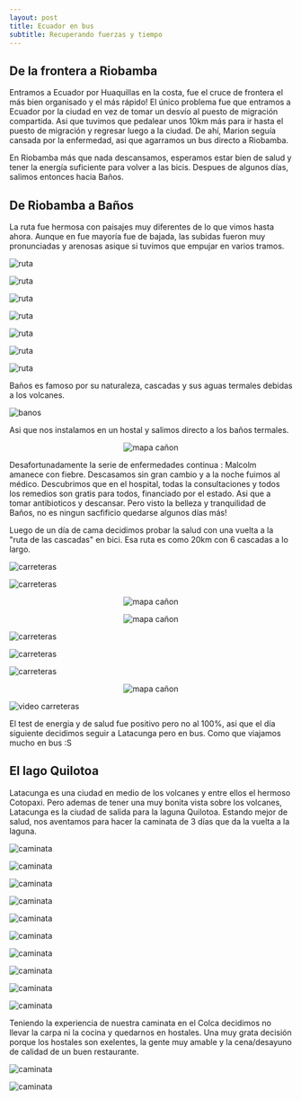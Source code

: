 ```yaml
---
layout: post
title: Ecuador en bus
subtitle: Recuperando fuerzas y tiempo
---
```


## De la frontera a Riobamba

Entramos a Ecuador por Huaquillas en la costa, fue el cruce de frontera el más bien organisado y el más rápido! El único problema fue que entramos a Ecuador por la ciudad en vez de tomar un desvío al puesto de migración compartida. Asi que tuvimos que pedalear unos 10km más para ir hasta el puesto de migración y regresar luego a la ciudad. De ahí, Marion seguía cansada por la enfermedad, asi que agarramos un bus directo a Riobamba. 

En Riobamba más que nada descansamos, esperamos estar bien de salud y tener la energía suficiente para volver a las bicis. Despues de algunos días, salimos entonces hacia Baños. 


## De Riobamba a Baños

La ruta fue hermosa con paisajes muy diferentes de lo que vimos hasta ahora. Aunque en fue mayoría fue de bajada, las subidas fueron muy pronunciadas y arenosas asique si tuvimos que empujar en varios tramos.

![ruta](https://lh3.googleusercontent.com/XWUOA5dd4bIggRnqMUZZHLcuIHK1HSMoV17cw_nCVym_aBkDU06pT74XRz3Bc_sLDRTCQg2df_pxskQkY3ZvRZefMuFKu4q8_S0Dy01HaBn6WkAM50utBwH7rg-PcjSNF67x48f5SXtlYOW7W_aBEQ4W0wfbD8RnM-gYYcfiid044z1GjJA8laxalMEq_62AHXFcl8edlQVXR7tuZCO7ahH9BP47eNrn3nDcGKQlEvjrrKwfkwTZ6zXwzbYgYjCCcjBSQUZA0fI9J_NW-2hUJRGqUDPDfF30LPtYUbhyg97zmWu94DlHxpL89LwEL6045X5GNkgnQ4261kJNg4bAdPICn7rIm4K_PHVtMsvJcGK2ezTKvRUTkhPy5cMUsLQyRXFLgfvG7SQ50T6R6oOxCOciUCsNKdydR-gj5pK36y78-nJwkufxheL48ETQSrMHYmosT7f_zLzTMKn1GpqRq3jMv4zN_ML7vDZds3yMCX5CQyv-clfNFCdUFog7mqqPzv7oyEMjt4J6fLguYaZY9EJmGkXv8jolM6RgJliYm7FLFISCWm4dq2dgj6c2p5KhijREWlwXenxfeLvPt4tkC1yScBMj5oGylK4YFhjoN671xFwKZoIc95uYONX0Kom6VZrTAXjH4VxsdrFGw9GTELJLwwIfiNCoEML8=w1215-h684-no)

![ruta](https://lh3.googleusercontent.com/5OVQ2ZVojpKKMYFXDDGJxu0QwSLbOpmW1s3V1VA_wQI4rmHqqYUTirNqnuXaleXpxd7GEqeyVPuqcHH9s4LWrI43KYllGEjNIMYXgnYM_sH-IeKv9gEfQgtLV1XLQjWcHLwojaTKFUefIToPXJ5xuztov9toAG17k9VpGmQ7LBwPnNhI0cH0wdCTVxnJ8ypNhhQETV8DeGJYMDHZpqBo23b_BfutVYPtf3MFExnP_XNGfYeHqy5DJqria_OSYZ1FI4xnS_a4FPsYvRn-GEvtBwQW40AEqZmhSohVN3RHjhhy6qzrmn_qC-vSVXhabiMFORHeEPtD3zKHPs5Mh1OfxDAk5CjkV6xn7U8LoaW0jT9x2FsrJoiSbvhsCVYaWTE15Ok6WLwpF8GPZRVu74TzKfAQCa7HNyDOqZxaN6BS_jY5l_G2bk7_sl5HM0SMkpVF1UHt-by6EphJgKhdtI8XChEDRRdAVn5zmfKUwlN9IVWNalQFFnAVYqJlayOlagbbzjK5Qj0j2m8fD8y4tc6TKajfTJCjX7T8eT3jZjptXLWPlvQGhmkmIq45uM9utF2SLtpRl8NXEdSG9kU-noVh090Kkf_xf4jMudTvkkPc_RqdIhEB5RmHNOUOJCVRFC3DBK_aCubEvPQ0gQZFKaziV_rsZ-Ad1r0TsF3v=w598-h449-no)

![ruta](https://lh3.googleusercontent.com/yB80qwv7MU_og_Ivk4h3jAwSWFFu7PlU-URbYZyYQhnhe_Qg52gfKwwZhUa4F2weGKBFE7InH-lDCy2YIlhhzHRPxa3d5Sp_B0CyRkeeXAdAZW4_dvXyvUwQOIG4H_0iQhSs6tOKhZLxmk6s1Rb5fJFpyH8hwo2wq_2jBoNG8rBxRaCGdmxDqSxzhi3UD2IzPy6_2k9SgaJsxFvRv2Hdgomy_4aGexZDQLGcnOolCEgg10nvSY1aNRtkfWZLCQgc0IdkYge-QT3_fhLvM5KXWh7GUYv1kmKn-Hh5igo4VkdCB-mqx8436eTQ_hqOPyHDKKI7VnemrlWfniv4bPXC9wJc6joWxo3oLXyWJnj5UHWAEv75MVdctg1wQeBwvXHh0kJ9SrZ3kCe6tI4mBFgqefbwYHYsQdXdmoy-gY9jhRJKBogy87vJrrQWNL1UyVOEcF8giN3AE0yYMUS8iwbvCZia9qwyqVtkiotBKjtCtwy3SRUPBdInsRThrXEeQm4zZlxfGfpzqNXok3Gownoz15q3z1-8zn3wgGE8Ki2gddG6hqX7-XQLhofX0ZN1MIfCgYUCTcTNq9okhNUw4xlTKlCXTiWipgcFpvSbe6nO7g9VF9tCsp_W7Qp6-e41pRmP5bWrY2oFnCvfOeho2bSkixAOk7ESGqJ4Y7ej=w598-h337-no)

![ruta](https://lh3.googleusercontent.com/a3Mx4UGEHeSaoZIoKAg1-8aiCb8sTwPg1tzppXmASFtnrxWHW5qRbLRNGtQr-jlfhn81qq_BDPjihK98j0FXD0rsfsT7Ixp_JOip4GQCBkK1u9Hxfr6oIyPMPFQzT9VzWiXGl2TY_2HIl6AwBt0tm6cWiPMVI8VH4FA0bNHgsiucfnLjjF_IU_9SnhlHnTATZGvQrxm7fSjeI_4SIKG4lY3J-RX05ASbgFSHTYh7n8lS2fEqcgZxJ7FDg4EmmB4MgKloEfJIKM0U_wBHN5OBLfTbFb8SApc1ZN6KxWV8GojFtabcdXX1HdMPE2OVy0EaHdiBkzY2PTR8zrq8Kqw7jyLhb8O60M5L6o7eVExD8QxjLYGzsaVpWd6EkHS9OpPW4lOvtgUhuuMjtOGk24gDkNLJi1S_p-M4IGMe2ks6EoG0oTuseOeGjIDF75cjraHMsu_lZyHXH7NaObcHsksp6leSTSteE-dObG-MczdXyf7IdTVhR49jc6vU9ddAYOsQ-mko_ajUizoREP4YvWHgUSVI9kxtKH4PkWrJHu7i684PI4EYSp0W8m0R17I8qCbBiSUVcDaTvk4-MgiMPHuVJFmAqKrL7Ddd1GSHQsUQ-ByJisb_oPNrn-NmuixIFXKh7OCMDuYJ03qYEgIhac9-cKJfhddtzcglolIQ=w598-h337-no)

![ruta](https://lh3.googleusercontent.com/TLnl4ADA9vv5eOAEDhJhMsl6EBvfP8Alxe1n8Jqre9jeFWTHCmzxbM08zyHFl7pc5OCxIPj0dvmeM1k7Ek4xCPX9RWg2_qRlYF0LM8GXHXggPSS6tghEitMMyfVZ3Ngok0q43zVczA_Wi0DPrZL7gRIHLGYmB-38CJfklzhG_VQ9cwpK_-iMzyPdg37N0WltoPbQXB239tzvvtYGTU6aSH_s_oQQyXMbhQYn8EhYqith4LW5U0jJM7YZDzVk8XmnONrz0UaUubdPePFeNRiZ2l9hPpB6sWmMsftxomkKvH6xLBdNilyKEPguTYCrbsJ9E_ymLwIZFX_gtsbugA2nega7dvsmqsQ7GJv9KHNjwIhDAOb70B-GkLq2cFdJv576xWjYLWodEpM-6TpaL0vbnh3shCR5gcAO5LIAZ4A0g1xL4Tk0qiA6uVzinuI6yB222lyqdZFjxNGlhocEYDodFXxwG5JNlfbC1r-JGzNlUbmAnL8LwQpk8DpXE6UkEhhoR3BzcZCK8w1dKEF107JRy85yVT1OC32XXvDjEnE3q_McPgZ_7z_KmCGvyCriLQ34VYq5-pT0BNY09k_X9SC2Eoc55l1yt1ZYrsScWl8N5waMXo6678HDGwPN6GCgTqMQ4_XhzCRHLAeJgnOGs42sSRCUNm1-LScTxVqk=w598-h337-no)

![ruta](https://lh3.googleusercontent.com/TcJMvH0SPJiyP1LHXF34-aYG2wy6ebmLM4-6rj7Bb8RQaDN4j5_CA894SLIgBnklMI-6CVB6UdAicm58n6Q8ElGWGU9McLayXMpxCj6oDXpy_b7JAtEkHHD-S2HMslnYnoDHS4NZPcnYfbzPi6I5wlfO_IW4k_hE4p6B1jlZnO5FC2QiEJnJ-6cgd18tC5tk7et73vZRlFdHdkj93e2Doejk9cXEa7e3buYZr3EGiAAKkby8-5YzPQVVYXBQ7BgWy5GsX6P3s49JK9Q9wa2OjVYWMVlrcpJ2mXPXuMgUexf9ga9lHhZf5jOKih2RMsTibAGb2jw-pZS9JL_tSIqmnSwrQ9zIKqFJiR7gtwh9tvyuMRTuy6x8IpHlYWqYvyrxH8Vi_bkHXOn_kVV4v62MgzEXtZ7d33twz-WNNVkDRoJXpYbmdx0erQ9CO3y-QeMBMtGNVgJn0uR0dJlgGv1MuWQZbGdPE4-rb8kxTt058Yrw4aYRhjggNaGoE9wiPPVfQzL_Plq38pXERrOBZZIO0TBOLwq3bPL26EFdeRrt3d3NBRtKlUBBSy4HxtKJ-oHcj4_xkoBjZhWCgn0r0ZmAgpDAObP1oDkcb0xbWMlOXUDVz-JYWZYObO4kZ-GgGlXL5D9IsXASjNu5yuiRNbPzdoOArytRSTD2ocOb=w598-h449-no)

![ruta](https://lh3.googleusercontent.com/phOKxvQ2V1TWRioLZoNwpbdyR9hN9gB5WFwi4OVYm7oKQdoGUWSkmKkRseuT395Xft8HzokfUD1TcvSY2-sraWyirKxHcqIyeoo9bRiEkotaluYf2OYdtkIduFMBbeNbj0wRbgOs1-dtPdDlUuC2ILEdgc5hbp2vAgCOmHrLjDRoLS-jNHoVwCps_OU4Qq-9EqvyC2v-hpmhbsMfAX_Q0NXrOZsbasDajXsJngVo39tWngb5HZaikQpuhNzAdqrvPKW-LiPWdIjZ1GesIgBldxj6KhWXtniTgWMG6L-EoBhTItrtFPgjL61xSRJZTj1AP3ENA6BTr09n6VSyAcISI1vM5WV30AUN5J1T4kKE07wHRBngCVHx_z84h3o-P5vydofyTIIGgFTPYGP4R2OFRmZq91FBVCO-FHsJnh5ZjdyRsu1Si8NxV_7nhpVdO3cqq2dUfCm6LSrp0nvK32A6sBQM_QcuyKYicc3P1flHWJWX6Y97sTLJ6plRZoky8CCFaVPkvxHzR-meEnrdP8auOhRPQ8OSqDSujFhdBakExqTKjpbqJL5_3eV5oxtjp4bbfGaniuKgl3RYQTg46MzDzPabT23qUNd6pQwlKtkNyLmBDma7RPyIVi2TqbDz3GSuN_SBjlc7EeZB-Gmed5RVtgoaWbnrGh0d2Pwn=w598-h337-no)

Baños es famoso por su naturaleza, cascadas y sus aguas termales debidas a los volcanes. 

![banos](https://lh3.googleusercontent.com/XtBYmFZMYPrzXf4fdSmYS_MndadieLGTBSZvxHzZvc6i0aACC2p9OkNhEk7I5vajLIpwA1kWbg2dQP6SnDIwh6jOjmRlA330dYaxj5tHt8bUdkJEUUI_9PMsOf7vsCg78K5tC3B3hUkvuPlDObH5-vkf8QJlmRj4E5Sqmqxvg5Tog7YPqU53avXpVwGC9g7NqpC3YArzzx2Rh24axNxrHZRcJyLWeCczJSdIAnAZo4NwaK_X6-48_Nst13DnUKAptJTgtWsdb9oCC8WXwqkFj_PnNfwJ0pXO13KNJK0pyMI499ggp8ZGer22I_zRwgVQb55WvqOl-ABQxgApM59bQNYx_YO_FAP2DNmj6hDCRt-XeJ1tn0ClU-SNQTf_3XTJB9wq_FwkmP8eO0CSM6JvMb1b10BhxzhrkgCL8tdBNpCq2M5KQsLj6KH9AV-0S2UW4KWu40tO7jNGE01gq0OYkKySnkdGt8q74jKGqCkAa7vS1JPEjMkKtUS4jnMLcvzf-x4fH7U6iTTGeoz2jWIMe61cUe7om6gVNaWEIFpY99RxkiSv7BFKD_Se8k7QFAKBOrsHIhkz43cxJh3g2QB-3QhTkSI-qQLuUiTPcELR46Dq2RfOTxRaPFhPYitGIEmLwmyJ4cRI9_bJo8iIHSjU3ycLCZ5WHcfDRTMV=w598-h337-no)

Asi que nos instalamos en un hostal y salimos directo a los baños termales.

<p style="
    text-align: -webkit-center;
"><img src="https://lh3.googleusercontent.com/YvdHr0mQjDtbP5d7ELwdXyzOQ1gG5PH5pMCRrXrK62Ty5NQ23x6614B0Xq31JkbtMxMGr7LN3OFD-p27oSKOGZOeUMb6mtSZPwPfxLNQl-v13pmGf90Gk8XnM5oCzy2iyzwBFQlTrK0G8jgYY8hAcxXIbzhvdtLGyQINpWagW8Mt-Vq-6pjttQQqh_5iTCIIZifmf1arcd3QnoWFb6LxEhl6NGu8X2IVN5cvoUZ1XmT248jCBHK1IQdPet9rrO8nzepeQgNXIAVb8Bc048Atq8XSvJljDrXZr8LBYmUCOmYzQhhsvspqRctJl9HCzie4D1CO8s8DwAbb39dgylsiEYMAi9Pk7E4N_kGlbx78tGF0yp8DqIAchc_Qw7pJAKFEcpKBU9fkgHJaPzk_bpYm3Yud0KZSZgIPJziCTO5P8bNGcYENMfhx-677r4s8-WtX_c-j89HDTQIAZCRih5XMEWQqWRH6m_QGHQr69i3IxVAgxmHA62j4t2SyPnG3s3FcRwQMd6AYqXM4oxlKKIGLrur1uMGAcozdJUaLXeGiftLA6zpic7z5BGR-PMNpdvqE6Xcppw-QN-gpWff8oGIoqsoZZfqbfFy6g1SHSiEawYVpv-uDajTavnpShOyEcVE1bUiSMwNCvFVBNBzoHF_PZybQf7WMYeuD28ut=w224-h399-no" alt="mapa cañon" style="

    width: 50%;
"></p>

Desafortunadamente la serie de enfermedades continua : Malcolm amanece con fiebre. Descasamos sin gran cambio y a la noche fuimos al médico. Descubrimos que en el hospital, todas la consultaciones y todos los remedios son gratis para todos, financiado por el estado. Asi que a tomar antibioticos y descansar. Pero visto la belleza y tranquilidad de Baños, no es ningun sacfificio quedarse algunos días más! 

Luego de un día de cama decidimos probar la salud con una vuelta a la "ruta de las cascadas" en bici. Esa ruta es como 20km con 6 cascadas a lo largo.

![carreteras](https://lh3.googleusercontent.com/iBvmx9-I80y8J4E3qX4xh6XEdmyIJSR8lMtoBxLGIoxx66FyDltwnyf0euQOsDmNQHs-KJXWpfhEYKLs7Vt2km5KV4Z_bEziSsIiUgaQIAepLzubxCekSshIyyagtpXMdvbwwdmTdtW1vYshIW7ILBRSc06vfns8-zKZ32GmlgyOHZugY8aG_wpP6o222eAwcSRqRCFuk4zw412eYnU4z2p8nIXPiZlM2uomzeVKGLC2iLYt5J7Lni0JkrZWY-xwbyc8JmSFxcf8re0H6xKnGuO9mrwR0o_9whCF0CBV4WESKr1s72LNgqh3jaCEruwLQNC5E8z0BZtbCWwkGg6tOEoFOcilK4Oji5LsQYWAauHNay4f-47baImTXY6i_I1bDAcqH2ykm6qK16I9XmNWxx2684N32pidoXiB683PaXtyxwLbECPEJErYAmK71aAqir4csAMqc8ELCZoKTM79PGvaos7zAn8ctySVsz_1vwKc6e79Py3CJwKC-wKPtuWrfdkocGmgTmAdj3alpIOQIZhlhjKcLqvkKQ2dcHI38gv8mLfklld2kmheri7S_ww54Xgqwn5mxx0FOKz_Eu2qf9htRjFpX4xKtB2v1zyOBnMm6H1VxS5r6OTRlktqwWP93rhM40wrxegvFvCzDAfP5cQ8dCRjA1Niiv6w=w598-h337-no)

![carreteras](https://lh3.googleusercontent.com/rPzMknOdo9IY1T07izoR2m9W7j5EbmN-3tUOj52Gx8ciKYKR_HbR3weHvRh-m8QHnGZs71qsoPDZeh2ZNTU1aSpZ-ne1lIYirzFhAMWq_LLFe6cSmQ1hKDjNV75AMCVsMWW7Z3UX4QMzLFf2qS62cdZZwiASR5323F3X_7yaPYNULky8Ercn0FcPaOw1bnGfmS7bPYS0HPbe1Esz5IQZ3cQnWVevepG7kWqs_HYLZ_Z-cxBYyG30j-2Qa6eLMImcXyR477X9WDCNumcDWarmfiAM2dt1ZpCXNjKXYPUeTk2OBO8fO7DaUwv0myPFDisA8eZjqzB4GlREdl_dgSLGgw0PW4YHstsE4MGJXWj4PEDyxYA3KACozgObqeeVUh1-LCKf5MpJfqSQCOsw7pE08I7Orm6SjFKWgvrQlRPia7L50n3Piue_F-Nx7olAFrTjJjYEiVAGiqRO-LdnK7yjB5Qn1xSF54FcjYeEctZk8ipw4XmbEzwB9VYuOxNoz6O4vJWSwpek2RxbJ4eFsgJaNHOnonFq2QW1ztDekJueSn5ordB-vYaC6cTRbDMutS0FfIwq1hZQyLcpvH5eUXVBbHEz2rtVCgiNGT2qGYUEs071VeilLzDgKW-oGN3AvdDpBFgChMVTZPzPI83EUGNWMyUyzFbtpsDnJs7k=w598-h337-no)

<p style="
    text-align: -webkit-center;
"><img src="https://lh3.googleusercontent.com/1p386k4FHns4IcaxCXT5JY2Ipg9Zq-MVm4l7a-eNs7FH0dnSrj9m7coseQfFJmGUzOm3Z_HGBevFAZuntajtErAgbpB4EjgbIWg7lJqE_uyGBKrDtaDjQv_nV2-2MtBANusiPNSbJ4S-ft8Rs9mVcvtVqe3tqFl_vzpcko0-tDJiI6U-gsBGROCYVQGoV8ySY9z-lwLOkzs5ROP6Jzb4MuRnhS1ujCyJFoZs9IkzBxOpNAykCUyRFvhNBNb26lslIVnX2fgzGbY5txaaiz0NlpO_VMUlpqEc43JqJP6fGSQ5M19v3EouKaM2UcE8GnzODFVhTv5TCfhwQoVdlkCCsC7moYrNgkSm-hwmq6WBV383mCfLRur5eTn0QAiYE7ofBuHGII62bqcCdi_YsRO3OhCQ6M64eerZHrXrD8nrSxYahLipqvou8fFdK5cBktj3-JjTpP2GxeAC8IZUSJLhVeJNMnbPskYUCiHDEsfKDIXp5YfiWsZuKPS81WHdnSMCvcW6kPEBgKXZDaHLr_yS6yfEaXnpEQJkqgLEVsomMETokQYZwbZiZLLD_geXFkV3yO4FcO567j-Rsxuns1zwXvLWHg2QDfacTuQXf8N4naculRxmfxeQK2z91lWUycmNZWlowAGloLJ8Q4zsLw8HBYJIBuMjvwfqxSyQ=w389-h690-no" alt="mapa cañon" style="

    width: 50%;
"></p>

<p style="
    text-align: -webkit-center;
"><img src="https://lh3.googleusercontent.com/ceevrDUnl06EhyZIwefBEKS1xnLZvaNmYiLvrj4BXWFlJdu7R7CdWW8pkdlvPlqq-0WFCYDylbCVFI0Lt5EgRjz6HdNDVD-5usMaQEYx07ShLOhAxI1TeEXHAxS2WmJxYWQepuN77Q1H478QKQkboYtqdSB6QKObSCVuMQsOOAKkPcSUK_0kNmp4E6DpX42Ix-89t1asI4s9PqOiI1jyIIXUp11SzJ5INRu_kALy79j24CJTARTUfT6I8KaEy-h-shU5UMNUTQRz_mH24nS-EuiiZ_IaqDMqZmMF4NZizUfaGl-y6D9xRW8OOO6iZoqLIEBhMKs0UxcTh_eJrcsLnjsHDq8byuZNKCGoT402noBnahejWeyPKefnpSjxCp9Fm1--dQ5iCgalieXVAsQP8b7SArpX4LrNF8UVgebsVGdQhBxj84U52Wh-gU6hNPOlO54BtEEhnO2xdk80YeRP2HlAV6mLiaYPTSz-OgengINrs-e26lrzCrFnBQPSm3fK4oS8fyGWCWpv31ciKDFV382y-fPscbpzIf4vcpKllieoVLcvVX_uIHGsOnp8GwxzoEWiCd5M-M7FKUk8RyA2jyLU8nxsdVg1Tl-PYeqmNI5v9LJA1fLVzyx06LZcAacSqtuuw_7_03Lm6bl9ZlL5L4jIE-fmU5ezNIEp=w518-h690-no" alt="mapa cañon" style="

    width: 65%;
"></p>

![carreteras](https://lh3.googleusercontent.com/iPBFKjMrxSbZKkRQeOvDyRpYwVkUWyCsEVzT9Xqy4HOe2FrEn4neKKu0Ji60xD-h-iUTFxq5R_o1lM6bpHgCFLJRe-Au70RH8vLWpjhPhx7-kbZ1z5BAqn1Z66prAvqheX3kR_sr1fUvzROUgOztpS8vA5T1g712hh6oFRmQtisJAdUbQJZkXd-gFcPAtHPMpWIC5nqM-tODjM3SU6-vyvCNS0QxpbFpTyDIIr5IUFlHHojrCAVsn20Y6QfrITrA8mmkvpy_XpxVYo5Bxls9UOGE_UPqoqUwRIabZjAj2OAKUiY35wbz4wJnsf-N9Ha4n-8DSbdHP-zkodu2rFoBfTdHnyUTU4b8z4vcnyecbXQHiE27C79qj0AIUXnJTjfjYhnnqpx7ynq2YZdL-I8Icfv6MGvm6JdF57BCthBtMMFs4XKMDqVHkK0Qua4Ua15Z2SP2RzwSyoSRMTlFyc8LMBhILhwPdCMeMzKu7hlJPCq9liBlClwxsYk177-5f4-WcxVDm_iyIWfMLTuYZBOH9trg5d_scmOgyA3RdloujDMvLQudCAf4KimVvAyBaTpv-fO6iIImCTxfs7VWN9RnaS5hzsAFBMSKS_N6gvhpt9ngF70ev_QoZ9AoyvOVTRgX1g4LUhK_sO7DCAvTQPTt27iySejP7uhtqmXP=w598-h449-no)

![carreteras](https://lh3.googleusercontent.com/fEjzbrdldQGtjGLG1xp8GujK7M89Im-7yIKdwMeucEsp02zJE16exdEhl3agZBRW3DbzabsC97DIxUiZDyAbCSaZvgLiugvVrZI6yk89dEH1yJbWBypGZAHPF9fgeutfZvAYnEPhklPTZ1J63wqtGRgngI9JHGB-Apb8h6m4nuZVnlSFMbGxiM-ErkZzrgJJHjI5fRoH6k8WI8SFSV3nv7evvaJh-UT1f1REsE0Lx4OvcN8sWm1rUphCs6L1stIks037GlKIn_OO6JjjwNpuYGs-F7YFccWZEF-zdGw7hsO-XRC5S-3B6uAOXufPx_IIWek8c2ADgMEENYzzNu3L55j-jvjeg_uxJJi769Lw37_ZH-xpWGGUz79JL-7lfz---iDllISKlBNIPPhurHM9FkO2YOpF-9-o0dv_TxZ1kDhpceenHybxlwf_P7ya-0UfiZKest0hZlVSwXaxDJv_QHZJqwiONCdK94gCfjoQAS_dgU9uOA5E5BqFIq_cTHW5Wg1CaM-F3O9REph6Tn43xtsowX95GlNJ6btMckOKzeMS8x779Za1aiquRBXgpxRhLb3D-4CTpFwXPjRZh11AaLlvAldWbNYGtHYwoAuHRtZckAE689BxdcBkcxH6kI5udQBnMaRkgxmQGK067V4GmurLS_8tr5oqyP3h=w598-h449-no)

![carreteras](https://lh3.googleusercontent.com/632kHLprtYomt3CF0jp1qgaZlbW3N8KHSI0aqSepb1l0ojtrIn6JIuPqtDblgrCULHehFpd8YIi3eI40ek6L-_Xs4pbbN0HnZAubHds4rnJNq5WEfSzOlgu_RGoxJ3VnByCi4ZxtUeOu0k1R5l96oSXHKx_jWQ7L9-6VMKSxydZe7WkU_00_KlWDt01bMX5IDU3OGaU4Tft46UBOBqnNMkt-xU8sQOtBnYnNS2TB8fOB6upbVExqXr_wxT67wa1x9Ex3wFz6GTJdya3AvsrgP7xmR_FsM8oT7cLipYJ5cuHEhmI99Xhg2RGvFkuCS9yErq88GY1gmBoLRlNFb3gD1jR_TNORT2675z5ineI5KCrMSb4H7Y04-YZQmbyq3jQnNPK0_uCSfc9XIm1EiVrK3noFnHSfstA1R35E-sKVFcgyPElbYJq4xBJ8Zoqz8IL47qz9cQ62zIy_lJgXAzWkqukD1QzNThCQ_UpHvVxUtpDED3RtiLhWpNa3Y0rHVopE9CwnAE5tW0RX-HuIAk2hOWNedz331IFd6nunkxr7CAN7eb32XamW7Q-8FuzbFip8uNt6WY7lmAc8aRrsofbsw5Jtmmpbmap87VVIVxzoqBXK6_ew58Gnh1G3XzyKzojyVTZyDz3U2DZ1Zz-nBuFgsro6LxICR5CW4FJW=w598-h337-no)

<p style="
    text-align: -webkit-center;
"><img src="https://lh3.googleusercontent.com/X36BtN1EHh7QmeVLAJ3KvzHQWxmufceYnyYXQ_L7W7HqGP-hGzIgX4YgNWioO0d91lhv116ZjKH4FgvRNHCkAMD-yFHrC4jk7YdozVcXAph7VwPnEupdvqGW0J22njWRUnykGxLF7LKrmuAET6WgESA3iJNumIiW24n4g0tgFdZyXTHSNBTY4OaGIUesinYdCPDY2KZ7nPaF9KdWuNVQD99MjY5fvgbZ7iNufScMMYRSRH69me-1eWMn0nMuad6Xs0Av16Tn2DCo7rF8v3TuAYWthMeAyJQXkaQiIMgDih0INKcSgOTSBr0EBjmhpYRMnpJ-edSNKtdIewYfHzE_5oU1uJqyno_3FVKDFGTmlrSHGrNzpWAh0VnntsDahg1yLyGZfE8qXMAOYKdl7q_yn_ClnWJgJHOvU6cIFDxloNBR-YrmpJ4kVBN6xI7EnNCzA1vLlA5Zl9ZqCG20W020kZqNMLm6AFWLDTH6QTtOVWBDJQUUuDW6pvLdJY7yxwFUEjLqUTtWwxwDvWWJD7LlNR3YqyzNbb703apeSpJH5GGT3JU05yV_Vk_D56CILhH_BZ6jux62wVlo043NqwJ8hQv7ck2wedroQ9thNGzyBAUMzubiTbZqAcRsdm4AOwY9oVH9rhfhL3U5BN3YyFFGNbRWGGfEeMvjoDxx=w518-h690-no" alt="mapa cañon" style="

    width: 70%;
"></p>

![video carreteras]()

El test de energia y de salud fue positivo pero no al 100%, asi que el día siguiente decidimos seguir a Latacunga pero en bus. Como que viajamos mucho en bus :S 


## El lago Quilotoa

Latacunga es una ciudad en medio de los volcanes y entre ellos el hermoso Cotopaxi. Pero ademas de tener una muy bonita vista sobre los volcanes, Latacunga es la ciudad de salida para la laguna Quilotoa. Estando mejor de salud, nos aventamos para hacer la caminata de 3 días que da la vuelta a la laguna.

![caminata](https://lh3.googleusercontent.com/Lez6lkmPGpVbpLF28RwXkPUpP956BWG5rKJVQQmRnPPC9R0ymSFgkgx0jjHIwnTCw88vV4w0LuoDXnhVeOuvztbLdGych_Cdd5pcjgkSVf_h7wub2IJ1iVVj70gzNfb9tNIMHPQBrEts1MxYYMzYfu2-W08vE_BxJqrWSqOimxIxFretFcFbOyDez7qLPG-HnVMTpYG1WeLkVpfegi-DVnARGNTrBuWvSsA_C1qBC7ylKhBHJ013MfkL6lr5ZygzBlA4ACfhAJQLi1xOTApq4_kLiN4oo5QQHrnIS7VJsrp2Eu79jc7gNFa1e96XXQLLSI59JyJMLq_Hc4cQnKgg1NYs7jzhGMZGoRn2jUpS3XMdXrTLIDrRSMo1HeDDb8F2lx-jZwC9iwhSn5hU6elwpRVuQN3ftcdBvQ3NImPaSpbjl1rLyepXKhLP6kNLGnLg5AwPaQApk7xXR8GiFtvm_RFp-bb-K3XU7THm2ZdPmw6Pz2mVxOFJ7rbpeCnoVcq2ckkbf7jzAiToFmdQl34NHPWxGcrzrKE4GkaNCbrnnZqNIese71V-uIep_bS1pI70tOl3oy0wlhUFzvitZtMgLYGXkwezXFWnBD6yHvyl-hYOPHHifGEakXOk7BTd9ZyuANL9r9TN6FzXhqNYyqX2sioB_-115FBKXNFy=w598-h337-no)

![caminata](https://lh3.googleusercontent.com/BdByP2jnm_thJbeYHCcPIekT9bnZgDQv1IM8cyU4bYV8gdavoF1hiiJWYp21idaVnb4whZrwinb9INGDpKaAdt7NaJxiexKYJGoTcdVvLKc05D_GD2uzqoabp4og-hDkKl7f_nAwZ_sPqgyk4tA08RWt96peRLS6y7Je-x9XfYR2mBWq0erXIYTmORSN1KyFX4crBTaFVmkdV-4-9eiFPvYJBNsmH5JV3JIcXlnELBcuntgo9GBZxchwQgYirpxO2gwBMgAZzHpEO4piUZJP7Vtd8ZhNeTKF4SDQLhfEFI-6VKL_678iYTAPaGJP0k31I4tU1HMURgClRknBti2flCd59Rts5mvQQ3TXFU9NGX1PYUNwKVAgmQz__oyZ0nLECXM9fPz5JLYh_RSHzSzHOAMNpvglBlB2o7ro-Qa20TQK1Foi1s0Ei9vLxb3dXJ_2-G6bgp-Q4pNf2dj61oKeFLV9K7IN_T8Q3LFM_Bg5dp14v2BJwWPTM8y_KecdJWCreje2HSiiQe8ggwAZTHHRMHu-rzyYHK6KnSIqkE5qWBlVWKQ6iG2ybWMwUkQcQkHwepfDXMAkkRL0jK4wE4shtIEWSoHdi5Q_v2uR55wmhCJw7UuAPdhVQ5LrDSrnvEOMs8WNsxKOjx6Z2FB28LYg2M7nfpvKSrJJ1Kt2=w598-h337-no)

![caminata](https://lh3.googleusercontent.com/ZiZ6tEUCi-0z1vVs9LFzn3d3cMgnkKS7XIcJpWgoCKnIuJThB_5Cke3swHgMfEcCJ5Bb0nKtA_LEXqRjw-lcUxkfDIjvvDeFeZy0btYnhO-qog9JbyQkOkR-DXGLSrOVIuPdmeD30lelpNXXBoDrZPcfdOlwbpGimh7w7gjwAL9DaOouTFjC2FylVyKgAOMPzEdem-Q5vx1i4OLRs705xc7K3C1JRu0xzOE9Y9S8ob-VgB8XMbJYnafv0lAM2L0PjcllDhHFhWjOgDXS9aPdF3Uzm4dG-RFvMZ0j6Rszthg-VinJn_NA9IG7ipywUlB5Udr1wFeipGaAeO2jpEl30_dDElgkyGtb-toPGPbJdvf4Ie52uS9706QqbezMIjLq4MrydCevLSHNCocJSAcMBUGG7IX7Tn2Gns78XAfd09MqT3DSsCGhEl6Vw7yJyA4mQX5hofa4Hhl7n3oKIQwLIi-yKEESWIxYNL2CgvWVP6vMemhQC2AXmmwP0ufyGY9OQqKlwoYka9AReY3X22ksWJE2SIt2bh5CoL8akGjKwBZ-yHY0k-ZmLzX5JOMfAMrO2ZdVd9fVtDejw9ldicxuCUMNpmPkI6hXAZnC6mJzfsSomDKdSVGfGhp3-EwC0NPbTkQABcbzMSlOxs0nZc3a9yT4dZ2oPFvt8F_4=w501-h282-no)

![caminata](https://lh3.googleusercontent.com/XT0EddvA3tZXMM3xSzEx0aP2xP68CQOVrvPNGy4PfQx70vmfO9kVY326UYS6O7ru3WRVjkn6IPAtmUxNJa7_vqD_Sr2G6HxT270gFEV5oQWhSpkFi85lgQ3rQFqlANvmTJIzTVPqvOxX8VwE12ooNvs6bMB4XLC0engWqtlBkzsvXjNw39triA8rAQQBilLkGKJDzq5Df4IyaxYuXnOn0n6UfR2e1ds0zLdJVdbiRCvE2nV4NDSwQN-p9kTbgVHqtmYKcmh_B3msbh2rl_PJ7vFYxNmuqbqFB9T0_ANsROCEgjo5CLBYCJdHhpdwBXYY-kVpz350VoxvI1KXiCCTByI2OjRriAlLoQqUBfBd_J_x-2zU_7YB5cVwIm36kAc9Vy_JshyD110RYUoKcjxi-gHUsO0t1P5fBrH4DdBABrSJW9uwC6e8b3wJ1-cBAeO07aE-D_LYKqWa3BxFgfHso1dG1DO454blOpA04Q1P9wizvCG84YIVhYMCmD1y7YN-fMrHWI34A15X82uYAmmWvJvQUUuGg8o5gllPiNsQmls6umAhuEY5JsXnpAzkqzRkUuyUIUeRPGDbcbvDM_zS0V3Jvd9NLfDBilAiZrya6HITTmuzsd9wAdacuokHSUQgA_agvRpWltYI7pm8ZBggLsQqENztxqbxpocA=w581-h327-no)

![caminata](https://lh3.googleusercontent.com/1MeBFJHJiBzQww1vxAHLP9JLDgfiXZZiOt9rf2o25TXnXqzHODHXH_wUzJXB3LCPkw_kIvsQoyxuHI1flK-IWQTg2NggumSYWIDhS9Gm6Ntw3En6ENEzD0aQqU9saTXVH3Z6TTcEqU8gh7JgQfXZDhTecRZie4GJTqUWTiRLnacYRSuzxzuXddHKbrx1usnp9Zlf7X1enkwQkeNzTN1szAXNw8QThJv7ALQY3BrOCZpv_cgRLSX_E-y3Sy-0Tv9pGp-7hFy4x40xIfsvacIl2GSWXd0GRB-v0zGQcl-NBOBb6onHTHup6wGV9VlxyMA-F7vb78yl4X7RrFMmwYbFca9iSMCUJ3TpNfcqGEJmh0dZ73r_f5l1EkUAPG1_bPQhu1REvhA_iTYN6wZV56AShUoOVB-Z3J33DHiOc-u1PI0klJvobtaFqW4KmVy1p0jAqQSprXw8_oQF11TtgV4DZXomjXgyH2CTEpIi4VeWLYMbCwnWI9xnampEn-D5mR4-G75qlOccn0VCpdnYkiv6j12yrvpsBCvu3Ws_6vdube-iotkRZG8LCllRjmIbvd0xECjbh2mI8REOA2f7F24-HBDL5MxC4rZy1Ls_7TLWcef0iVO8mFROZU4Ou2ArdNyAbKKfGjwDhxc8HuIHzlvjFL2sH76Q-fsPJaUd=w709-h399-no)

![caminata](https://lh3.googleusercontent.com/cSGMztWVvX0MHD6V-mrqQh-9ieUxOulswFvTjHkFdQ7-PftK_waCM12PCuSsH3xwF-Z5RaZ7eLaeRPwtVfGqzyRImiNabOQvGagQ6D259TP0bAU-H7UIb-LteAA7MypK58gum6dtNYCV58-ZiC0K1XxkiVK4cf330igPlXNXnx8Jrc9vJv3r37VJp-aw-8RyNAum1c4oNoHPlGGX05SesurtCZosNgdi35_sXP34q2XwIFl6A7FTFssZPum5KPNOxB6aag_wkNy09umbOHclAiwcIDEcI6gzKskXC08q1v02UmxVgV34kF6QJbh0V2PE1a2QvWqWfgU8-Iz1kznX8_wPmG51J9dM_02uTv8YxEUpyPADtrFzYBbObskKoCuWlKFgBP8FnO6d9Y0LeT_eizrl8rwzrK_Qw3THrvAbNCOPst6Bkd7IuNSLBLbrrLRHk8SzeFQohpHI-T38tEZloVLuwWhH-axoIOaKUY4w8trWSnLA4vYa3xZ27E6NeTZX3rXqsWemgNUByYaSS0EbIz41Qe9MxPpCekP-htU8PLQS3zAWmH9F7_ZBSTn5rvkMYNGUO0WPBdxu4UqhJah8R2gDMAYY0DhaUj0XXQWBb9sjX8Zbs9H92czezL5-TbuWCdGvjHvdh936QpcXS5ErbXQNRg80f_RcmkbF=w598-h337-no)

![caminata](https://lh3.googleusercontent.com/1imJkbu8X017x0yrWX0hqGHPiqBOZ2wiUsKtdy-2yz4E7F_OpTHDrGZNtQJQ7X_sFj81YevetwcYiOQl8DacO7ighwQh4WqQseW4LMbnmGBpdViSfgWLI_kFcJIEKKyf2qFqjYtfLSY88AEYJX4gVf59Ftad9ldXDx0CyuvjDmJE17ILNJEnE23Ssxyf5jLYTAXp2aLLxTYPu51ndw2hpMYBgO1HgFUGiN8wSAGBDXKXzKkkt6m2lf9iqnIj5CI-SKPmbGqQ4Tf9K8SmRiKDKlloZ4haRk7aB6agTsCSU3x36BUxt1FW43Vk8l_8FQL8kEIIpv9imyX_SnzfuFmPYUIIv7xGdiRrTpKwOZSNuraQnOG0rhwcdsFCrv4hLOfe1WGksmP7Sdbske-O6nGq5QlrhuHY1Gj-B6BFZdXS_ieRlxMoxmfdBjcQHEQqZBUKhm0MOOQfE7jF2dd1YSbD0lo9B4NgoCfchfOU4pDn4OyrkzEkME3GM8NX4O8rSFbOxRWrUGOEiynAwZXaldHMG9QAT1PtnxTjIepNnz_JraEiZ4ck47rzK9XPVU_M6GL_XpUlArCTpZWdyPMOb_xN0__8-flOsjr69j7GHxYMtPXSvCqBTtNqoKjPWBGf4WcgOpkTQBrSKqT876gSLBxFKr5AzxKbX_dX6yVq=w598-h337-no)

![caminata](https://lh3.googleusercontent.com/TGHAdYKapaKX94odBvZY9TsbGQnkl6Ay21FOuVwWgox70iFkfQvKQGrSd7ZRrhQsPZEWXc4Ft__nl8JWBCBPRKVOynokx2SY_yQWsUIp8BKFffceVaPsB0tlZquNqNcl6dPFuUR6uidfpM00N700vguRLsY_borftQ6uGKsyxKPpCJJ_i3hEmU9X_1rx-cBcjUOs5tszl0QuOzU8K2jVcRUCUf3yKiEOKMWPKZUmBoNz14QiQyUBxbu2ShJOXP0pzQaiCl7pPTEdrV9v5ycbHmKAx-xLxg4YIqTetFBCdX3j7nGNeHHGt9JE1UKxzD-UWzz0b40p8gHGLknV992MfP8N83_ksTP9BR_1VEzWbXyEFVBHRNtPrDer9gbWCBGA68hfIWF7kIw5BBmsEuRtKz_vnV1c8c0AOUYa3JnsEw5qbOHWu4dEqsOE-q-ac-calnpeetBdPaRYgL5U4ZqDLo_dsEADx5K38cuhRzOlBcKJvTGjB3lmVAQsBJbEs1AO_1Ba1eKCWh_BS5UDKMR5J2u1ijc8cnktUymFJsM4DJkbCBdk8ons9WqVQpMKBM2dOD2P5uU1tJruxIkGSJHa5t8oP7gojMBIemdbpxT8zHPjNuhRTinpyuoaNfGBR0_eRJzEIMAE4bZXnquQUURiXyj8XB6G6fhEbMf5=w598-h337-no)

![caminata](https://lh3.googleusercontent.com/i1P7nOmswR0ZnJMUisQ-75tKiY8QC7Y4V10OgZpo9XyzaH29s_eyfuVM7V_9VNOJTIHtO-mfgiVMg6-6QzQgn6rp3kNCtZ1MoDkl4xGNVih4nYoGrHgtDzotGOBychHebfIXtnGz9-8pNt-oWHCREBffQc8_qc1P5qxiBauaXoVgX5xs8PMrPlvrWLzf9274JWIyb3xljuBtEzUaRuBNYAZHMsngHO2lOcNjqKs7eq1qMNSp5BukWolFBYYK5x8z6X7bXLXq-ROs2MZvVjrEKnY_6yVvisNnTwVCGAJlZ6K9VfU_NxWK3rmwKMjPzYgJbd9NwS1A-DXYJRY-WaXosUT2gEY-QRQ63OTdiuzQFyjwnckHTCXHSW41eq1y1MNZxC0s0YgXoieqlL7mWedMNs056FhG42o0JG7PsU5wINIeywky87FQBX2HtXy8RGvfApvKpsc0DksFEV-8Xk9h2M1xia2PGFkNwaGkqV1FBqInrjD-Ia2yYLN4uNpfBtD9_xK4yMLd4inQ8_TyOaqWQCZcZ3XE2XelT0fTh0NXHB1bhad4do1nUcxV2FbiHgPbPNGqCnaZi2VT0KM076yWHjot9vzTDTmML146pkIW_HeHrdI3qGAmk1A6d8X6Ob5l5EZ0rNmzJGL2RMqi_PtQhSQFFwU2PaqEEFBd=w581-h327-no)

![caminata](https://lh3.googleusercontent.com/w9PrAZ4GWu7xRr1tM71v3-JtpkZD3fiApgtSqI0PQnp_2mGsY0OZpWkkJwtt-2cWfmuI0U98oJfJi9E4tICHRh9eMy0G3Ly6PJVfDGK9Mb8KVqQ2GM4SpW1gRxILFUdrtF6zeruwZVEgzZXh5_q7_CcGaYremdeRjjpV7qv4JHaZfCYCd9jqCtVQs2ifA5TqUjuWHE5Iy0x6Hl_0zKPZMzVVujSzijJPnRjMr4fBTp7b015nsmdoNJpYj5gYo8ck-NofcTW5rXJ0h3rLUUxApTr6Op7p5b-PVUeah0bwooNs3D4COy0W4hyl6mbo81P0PB6WFppT03UcOAnR8gqBbGfUBB1LioLr0rI5Uq_pNs3mPrak1SQ_2M8h1yB7a11_hQ1RWkjQkrg0j9fh60hdqFLcRw5D2hCMSEd5z-bE5ZLUP439a_i1Erwm4Czv-kmCgsp2Cg38WfT1Oz1HKO_BOsOjsBUu48NWMBs_Uczf40RVWcXSKDQY-SNx5Aw3Hj6rRoXKpiQJqV4aL_BO5g5c6J9fWvlDMgHA_gigqH2bGt8qlAApPBqHGVs7WMUj1XblptTlg0gNHT1nghiuU2bkN9KqdDSUi4zFQqaA365x7doIS_gGhsMU3Qpxfo08-ADWrv76KLExhJPKvT8A-hjMdW-Tq6ybGX3tXC05=w581-h327-no)

Teniendo la experiencia de nuestra caminata en el Colca decidimos no llevar la carpa ni la cocina y quedarnos en hostales. Una muy grata decisión porque los hostales son exelentes, la gente muy amable y la cena/desayuno de calidad de un buen restaurante.

![caminata](https://lh3.googleusercontent.com/G7aJ0lcg3_Krt--QeU_rNfCBtiHAyGZs1n6LTulpb-soCPl7klWGGO2JI1GGGZncVqIaLzRNUR10vb0a14muOJTjAFt3h_iakdrLKcIl59aH0XaqMtpq-LsBOAZEOxMFqKd3hCP11HNX3IGID6fqsysolkvymm3BBxaZwnpYWfYnX4FxhxW5_ptNy5r8oVp4hKlZRrGfdb-73-i--Zvtqtm3tLTDuMI_h0639MyHpdWFC9vVHVRy54LeYHMr1I_XIrz7MNIXFyi1tGGNbwqEHPQVzQB2iHY4bh6X5nwFgHg2vEzax4do8m2f5zwbPY-bqRWo3ynOGKaAVJfUzXkeQrrkJj9FsjOdb6a-G_8ayZFMEVsUql6NVrOyEETXh3YXdmNsowNatA5t25symaIJaMRcSy-MqHUoPyuACD3rHhwGHPym9EiZuxovsC3Ypi0uvy1NRfERhCC8EKe61DDd1b03a2LvlAHsM9PjlPoZP6T16sEE9Sw9dKniMgScgzmYgsvHTat7R4b79Y9dju06m3Vb6bbWXXC2z4eQgHdY_BPI9tGbpQJgXZIrbFlOnG2aXU6WkK--N5FeHU7d3aiRQ0Kp4G_YWrwuzWKA1Eu8hCFSNklx5HGhSi7-fYlrLG41ewuQ0YBwL3a5YEm7kMh1iRKacRKouMJU-fmk=w598-h337-no)

![caminata](https://lh3.googleusercontent.com/_AYlKe2OUy0dHnia0qzoe_U0P3Hnjd1qZVaU-0G6sQN840VJ_2_8BWMEgKGToiXpVmPwgq-jd6RVHx23Ie8XblYWF3DM02DZ_65EOFp0nrds8q6MNM-x18JQSlcGegYvh7WMQbOjzlpvJYNkBgySTFnzNzuy0OzRlSzADK2tjBzokkAbPxFw9D1Npx1JIS1-4WZT_EhGufLCPktatfzpF8VyMJx0MDpMKrC0DZGLAwVt_rAo6SYre91PC4DPOuCW0gfUZ87HISIaO8ug_Dmvu1IXJjO-qgVAIBrGQ9sDmmS9YooHuDoJboardovtdSrdeWrwQTGdQp7u182XDa8Bq7ACKERPR_PKOmITPPb6QiI5EqD2qAKTURTfZ4RqRO64j_-vNrZByrJ836cvlBYoYxgVnZg2ZVO3mriBr5piQ4wUd0qzoK1kivWvxcyAG3PZfgkoQZXMfW216atsaiqwYNUym1a9REj9oMkDRAmpja46ULtf11K7StVrRMuvPk4VZKy3Ux3xfE_gSztK91Ykui8o-PrIygAtUQxrDrQQPu02w-gEuzzsk9ZoWkNbxpMS1Y4IO0ifpo9hXcj39-tbK-oXWkc-UuzXOEdPgkhLt1uzXNqW7Yir8i2LGY5uf-xyWmDGjPU65uczua5zMdnSYQAOmjdA4CYh06Xt=w598-h337-no)

